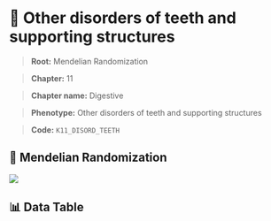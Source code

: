 # 🧪 Other disorders of teeth and supporting structures

> **Root:** Mendelian Randomization

> **Chapter:** 11  

> **Chapter name:** Digestive

> **Phenotype:** Other disorders of teeth and supporting structures  

> **Code:** `K11_DISORD_TEETH`

## 🧬 Mendelian Randomization  

<img src="/MR/Figures/Forward/K11_DISORD_TEETH.png"/>

## 📊 Data Table

<CsvTableMRF src="/MR_Data/Forward/K11_DISORD_TEETH.csv"/>

